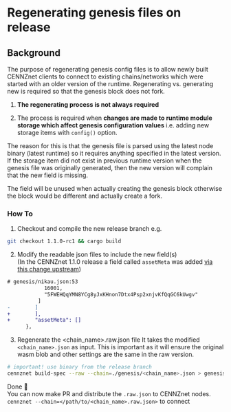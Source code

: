 # Regenerating genesis files on release

## Background
The purpose of regenerating genesis config files is to allow newly built CENNZnet clients to connect to existing chains/networks which were started with an older version of the runtime.
Regenerating vs. generating new is required so that the genesis block does not fork.

1) **The regenerating process is not always required**

2) The process is required when **changes are made to runtime module storage which affect genesis configuration values** i.e. adding new storage items with `config()` option.

The reason for this is that the genesis file is parsed using the latest node binary (latest runtime) so it requires anything specified in the latest version. If the storage item did not exist in previous runtime version when the genesis file was originally generated, then the new version will complain that the new field is missing.

The field will be unused when actually creating the genesis block otherwise the block would be different and actually create a fork.

### How To
1) Checkout and compile the new release branch e.g.
```bash
git checkout 1.1.0-rc1 && cargo build
```

2) Modify the readable json files to include the new field(s)  
(In the CENNZnet 1.1.0 release a field called `assetMeta` was added
[via this change upstream](https://github.com/plugblockchain/plug-blockchain/pull/93))

```diff
# genesis/nikau.json:53
            16001,
            "5FWEHQqYMN8YCg8yJxKHnon7Dtx4Psp2xnjvKfQqGC6kUwgv"
          ]
-        ]
+        ],
+        "assetMeta": []
      },
```

3) Regenerate the \<chain_name\>.raw.json file
It takes the modified `<chain_name>.json` as input. This is important as it will ensure the original wasm blob and other settings
are the same in the raw version.
```bash
# important! use binary from the release branch
cennznet build-spec --raw --chain=./genesis/<chain_name>.json > genesis/<chain_name>.raw.json
```

Done 🎉  
You can now make PR and distribute the `.raw.json` to CENNZnet nodes.  
`cennznet --chain=</path/to/<chain_name>.raw.json>` to connect